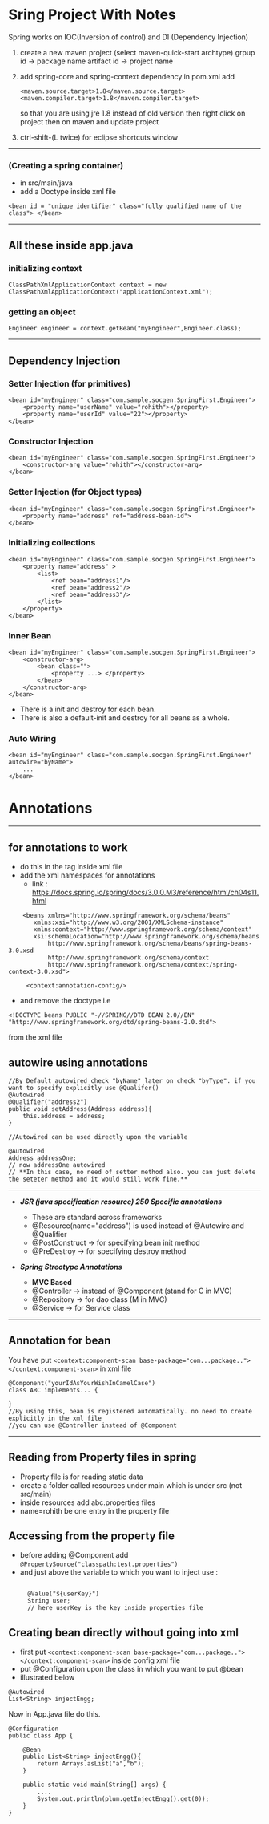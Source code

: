 # Sring Project With Notes

Spring works on IOC(Inversion of control) and DI (Dependency Injection)

1. create a new maven project (select maven-quick-start archtype)
	grpup id -> package name 
	artifact id -> project name

2. add spring-core and spring-context dependency in pom.xml
   add
    ~~~~
    <maven.source.target>1.8</maven.source.target>
    <maven.compiler.target>1.8</maven.compiler.target>
    ~~~~
	so that you are using jre 1.8 instead of old version
	then right click on project then on maven  and update project

3. ctrl-shift-(L twice) for eclipse shortcuts window

-----------------
### (Creating a spring container) 
- in src/main/java
- add a Doctype inside xml file 
~~~~
<bean id = "unique identifier" class="fully qualified name of the class"> </bean>	
~~~~

-------------------
## All these inside app.java
###  initializing context
~~~~
ClassPathXmlApplicationContext context = new ClassPathXmlApplicationContext("applicationContext.xml");
~~~~

### getting an object
~~~~
Engineer engineer = context.getBean("myEngineer",Engineer.class);
~~~~

-------------------
## Dependency Injection
### Setter Injection (for primitives)
~~~~
<bean id="myEngineer" class="com.sample.socgen.SpringFirst.Engineer">
	<property name="userName" value="rohith"></property>
	<property name="userId" value="22"></property>
</bean>        
~~~~

### Constructor Injection
~~~~
<bean id="myEngineer" class="com.sample.socgen.SpringFirst.Engineer">
	<constructor-arg value="rohith"></constructor-arg>
</bean>        
~~~~

### Setter Injection (for Object types)
~~~~
<bean id="myEngineer" class="com.sample.socgen.SpringFirst.Engineer">
    <property name="address" ref="address-bean-id">
</bean>        
~~~~

### Initializing collections 
~~~~
<bean id="myEngineer" class="com.sample.socgen.SpringFirst.Engineer">
    <property name="address" >
		<list>
			<ref bean="address1"/>
			<ref bean="address2"/>
			<ref bean="address3"/>
		</list>
	</property>
</bean>  

~~~~

### Inner Bean
~~~~
<bean id="myEngineer" class="com.sample.socgen.SpringFirst.Engineer">
    <constructor-arg>
		<bean class="">
			<property ...> </property>
		</bean>
	</constructor-arg>
</bean> 
~~~~

- There is a init and destroy for each bean.
- There is also a default-init and destroy for all beans as a whole.

### Auto Wiring
~~~~
<bean id="myEngineer" class="com.sample.socgen.SpringFirst.Engineer" autowire="byName">
    ...
</bean> 
~~~~

# Annotations
---------------------
## for annotations to work
- do this in the <span><beans></span>tag inside xml file
- add the xml namespaces for annotations
	- link : https://docs.spring.io/spring/docs/3.0.0.M3/reference/html/ch04s11.html


~~~~
	<beans xmlns="http://www.springframework.org/schema/beans"
	   xmlns:xsi="http://www.w3.org/2001/XMLSchema-instance"
       xmlns:context="http://www.springframework.org/schema/context"
       xsi:schemaLocation="http://www.springframework.org/schema/beans 
           http://www.springframework.org/schema/beans/spring-beans-3.0.xsd
           http://www.springframework.org/schema/context
           http://www.springframework.org/schema/context/spring-context-3.0.xsd">
               
     <context:annotation-config/>

 ~~~~


- and remove the doctype i.e 

~~~~
<!DOCTYPE beans PUBLIC "-//SPRING//DTD BEAN 2.0//EN"  "http://www.springframework.org/dtd/spring-beans-2.0.dtd">
~~~~

from the xml file

## autowire using annotations
~~~~
//By Default autowired check "byName" later on check "byType". if you want to specify explicitly use @Qualifer()
@Autowired
@Qualifier("address2")
public void setAddress(Address address){
	this.address = address;
}

//Autowired can be used directly upon the variable

@Autowired
Address addressOne;
// now addressOne autowired
// **In this case, no need of setter method also. you can just delete the seteter method and it would still work fine.**
~~~~

--------------------

- ***JSR (java specification resource) 250 Specific annotations***
  - These are standard across frameworks
  - @Resource(name="address") is used instead of @Autowire and @Qualifier
  - @PostConstruct -> for specifying bean init method
  - @PreDestroy -> for specifying  destroy method

-  ***Spring Streotype Annotations***
     - **MVC Based**
     - @Controller -> instead of @Component (stand for C in MVC)
     - @Repository -> for dao class (M in MVC)
     - @Service -> for Service class


--------------------

## Annotation for bean
You have put `<context:component-scan base-package="com...package.."></context:component-scan>`  in xml file
~~~~
@Component("yourIdAsYourWishInCamelCase")
class ABC implements... {

}
//By using this, bean is registered automatically. no need to create explicitly in the xml file
//you can use @Controller instead of @Component
~~~~


--------------------
## Reading from Property files in spring
- Property file is for reading static data 
- create a folder called resources under main which is under src (not src/main)
- inside resources add abc.properties files
- name=rohith be one entry in the property file

## Accessing from the property file
- before adding @Component add  `@PropertySource("classpath:test.properties") ` 
- and just above the variable to which you want to inject use :
  ~~~~
	
	@Value("${userKey}")
	String user;
	// here userKey is the key inside properties file
	~~~~

## Creating bean directly without going into xml
- first put  `<context:component-scan base-package="com...package.."></context:component-scan>`  inside config xml file
- put @Configuration upon the class in which you want to put @bean
- illustrated below

``` code
@Autowired
List<String> injectEngg;
```
Now in App.java file do this.

``` code
@Configuration
public class App {
	
	@Bean
	public List<String> injectEngg(){
		return Arrays.asList("a","b");
	}
	
	public static void main(String[] args) {
		....
		System.out.println(plum.getInjectEngg().get(0));
	}
}
```


	

	
	








